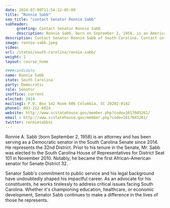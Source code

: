 ```yaml
---
date: 2024-07-09T11:54:12-05:00
title: "Ronnie Sabb"
seo_title: "contact Senator Ronnie Sabb"
subheader:
     greeting: Contact Senator Ronnie Sabb
     description: Ronnie Sabb, born on September 2, 1958, is an American politician affiliated with the Democratic Party. He is a member of the South Carolina State Senate, representing District 32, and assumed office in 2014.
description: Contact Senator Ronnie Sabb of South Carolina. Contact information for Ronnie Sabb includes email address, phone number, and mailing address.
image: ronnie-sabb.jpeg
video:
url: /states/south-carolina/ronnie-sabb/
weight: 1
layout: course_home

####candidate
name: Ronnie Sabb
state: South Carolina
party: Democratic
role: Senator
inoffice: current
elected: 2014
mailing1: P.O. Box 142 Room 606 Columbia, SC 29202-0142
phone1: 803-212-6024
website: http://www.scstatehouse.gov/member.php?code=1617045261/
email : http://www.scstatehouse.gov/member.php?code=1617045261/
twitter: ronniesabbsc
---
```

Ronnie A. Sabb (born September 2, 1958) is an attorney and has been serving as a Democratic senator in the South Carolina Senate since 2014. He represents the 32nd District. Prior to his tenure in the Senate, Mr. Sabb was elected to the South Carolina House of Representatives for District Seat 101 in November 2010. Notably, he became the first African-American senator for Senate District 32.

Senator Sabb's commitment to public service and his legal background have undoubtedly shaped his impactful career. As an advocate for his constituents, he works tirelessly to address critical issues facing South Carolina. Whether it's championing education, healthcare, or economic development, Senator Sabb continues to make a difference in the lives of those he represents.

